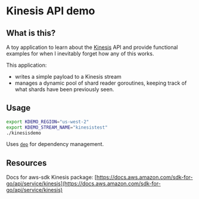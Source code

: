 # Kinesis API demo

## What is this?

A toy application to learn about the [Kinesis](https://aws.amazon.com/kinesis/data-streams/) API and provide functional examples for when I inevitably forget how any of this works.

This application:

  * writes a simple payload to a Kinesis stream
  * manages a dynamic pool of shard reader goroutines, keeping track of what shards have been previously seen.

## Usage

```bash
export KDEMO_REGION="us-west-2"
export KDEMO_STREAM_NAME="kinesistest"
./kinesisdemo
```

Uses [``dep``](https://github.com/golang/dep) for dependency management.

## Resources

Docs for aws-sdk Kinesis package: [https://docs.aws.amazon.com/sdk-for-go/api/service/kinesis](https://docs.aws.amazon.com/sdk-for-go/api/service/kinesis)
